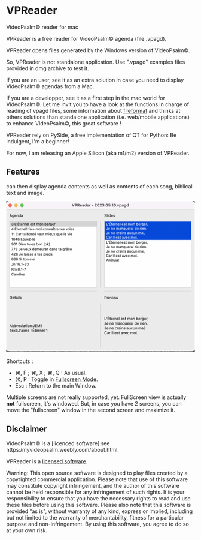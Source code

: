 # VPReader
VideoPsalm© reader for mac

VPReader is a free reader for VideoPsalm© agenda (file .vpagd).

VPReader opens files generated by the Windows version of VideoPsalm©.

So, VPReader is not standalone application. Use  ".vpagd" examples files provided in dmg archive to test it.

If you are an user, see it as an extra solution in case you need to display VideoPsalm© agendas from a Mac.

If you are a developper, see it as a first step in the mac world for VideoPsalm©. Let me invit you to have a look at the functions in charge of reading of vpagd files, some information about [fileformat](vpagd_file_format.json) and thinks at others solutions than standalone application (i.e. web/mobile applications) to enhance VideoPsalm©, this great software !

VPReader rely on PySide, a free implementation of QT for Python: Be indulgent, I'm a beginner!

For now, I am releasing an Apple Silicon (aka m1/m2) version of VPReader.

## Features
  can then display agenda contents as well as contents of each song, biblical text and image.

![VPReader main Window](MainWindow.png "MainWindow")

Shortcuts : 
- ⌘, F ; ⌘, X ; ⌘, Q : As usual.
- ⌘, P : Toggle in [Fullscreen Mode](Fullscreen.png).
- Esc : Return to the main Window.

Multiple screens are not really supported, yet.
FullScreen view is actually **not** fullscreen, it's windowed. But, in case you have 2 screens, you can move the "fullscreen" window in the second screen and maximize it.


## Disclaimer
VideoPsalm© is a [licenced software] see https:/myvideopsalm.weebly.com/about.html.

VPReader is a [licensed software](LICENSE).

Warning: This open source software is designed to play files created by a copyrighted commercial application. Please note that use of this software may constitute copyright infringement, and the author of this software cannot be held responsible for any infringement of such rights. It is your responsibility to ensure that you have the necessary rights to read and use these files before using this software. Please also note that this software is provided "as is", without warranty of any kind, express or implied, including but not limited to the warranty of merchantability, fitness for a particular purpose and non-infringement. By using this software, you agree to do so at your own risk.
